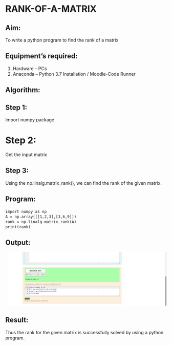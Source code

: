 # RANK-OF-A-MATRIX
## Aim:
To write a python program to find the rank of a matrix
## Equipment’s required:
1. 	Hardware – PCs
2. 	Anaconda – Python 3.7 Installation / Moodle-Code Runner
## Algorithm:
## Step 1:
Import numpy package
# Step 2:
Get the input matrix
## Step 3:
Using the np.linalg.matrix_rank(), we can find the rank of the given matrix.
 
## Program:
```
import numpy as np
A = np.array([[1,2,3],[3,6,9]])
rank = np.linalg.matrix_rank(A)
print(rank)

```

## Output:
![model](rank.png)
## Result:
Thus the rank for the given matrix is successfully solved by  using a python program.

